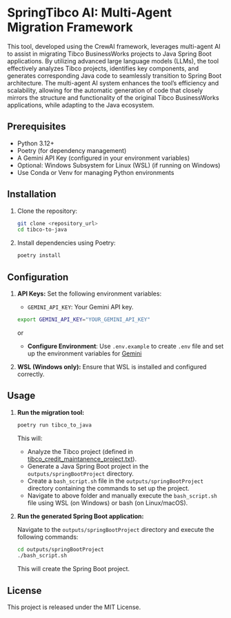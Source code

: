 # SpringTibco AI: Multi-Agent Migration Framework

This tool, developed using the CrewAI framework, leverages multi-agent AI to assist in migrating Tibco BusinessWorks projects to Java Spring Boot applications. By utilizing advanced large language models (LLMs), the tool effectively analyzes Tibco projects, identifies key components, and generates corresponding Java code to seamlessly transition to Spring Boot architecture. The multi-agent AI system enhances the tool’s efficiency and scalability, allowing for the automatic generation of code that closely mirrors the structure and functionality of the original Tibco BusinessWorks applications, while adapting to the Java ecosystem.

## Prerequisites

*   Python 3.12+
*   Poetry (for dependency management)
*   A Gemini API Key (configured in your environment variables)
*   Optional: Windows Subsystem for Linux (WSL) (if running on Windows)
*   Use Conda or Venv for managing Python environments

## Installation

1.  Clone the repository:

    ```bash
    git clone <repository_url>
    cd tibco-to-java
    ```

2.  Install dependencies using Poetry:

    ```bash
    poetry install
    ```

## Configuration

1.  **API Keys:** Set the following environment variables:

    *   `GEMINI_API_KEY`: Your Gemini API key.

    ```bash
    export GEMINI_API_KEY="YOUR_GEMINI_API_KEY"
    ```

    or

    * **Configure Environment**: Use `.env.example` to create `.env` file and set up the environment variables for [Gemini](https://aistudio.google.com/apikey)

2.  **WSL (Windows only):** Ensure that WSL is installed and configured correctly.

## Usage

1.  **Run the migration tool:**

    ```bash
    poetry run tibco_to_java
    ```

    This will:

    *   Analyze the Tibco project (defined in [tibco_credit_maintanence_project.txt](src\tibco_to_java\data\tibco_credit_maintanence_project.txt)).
    *   Generate a Java Spring Boot project in the `outputs/springBootProject` directory.
    *   Create a `bash_script.sh` file in the `outputs/springBootProject` directory containing the commands to set up the project.
    *   Navigate to above folder and manually execute the `bash_script.sh` file using WSL (on Windows) or bash (on Linux/macOS).

2.  **Run the generated Spring Boot application:**

    Navigate to the `outputs/springBootProject` directory and execute the following commands:

    ```bash
    cd outputs/springBootProject
    ./bash_script.sh
    ```

    This will create the Spring Boot project.

## License
This project is released under the MIT License. 

